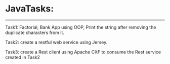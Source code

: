 # JavaTasks:
-----------

Task1: Factorial, Bank App using OOP, Print the string after removing the duplicate characters from it.

Task2: create a restful web service using Jersey.

Task3: create a Rest client using Apache CXF to consume the Rest service created in Task2
